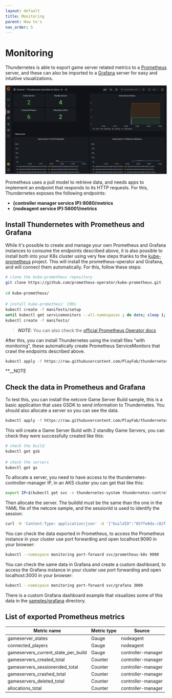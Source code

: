 ```yaml
---
layout: default
title: Monitoring
parent: How to's
nav_order: 5
---
```


# Monitoring

Thundernetes is able to export game server related metrics to a [Prometheus](https://prometheus.io/docs/introduction/overview/) server, and these can also be imported
to a [Grafana](https://grafana.com/docs/grafana/latest/introduction/) server for easy and intuitive visualizations.

[![Grafana Dasboard Example](../assets/images/grafana_dashboard.png)](../assets/images/grafana_dashboard.png)

Prometheus uses a pull model to retrieve data, and needs apps to implement an endpoint that responds to its HTTP requests. For this, Thundernetes exposes the following endpoints:

* **{controller manager service IP}:8080/metrics**
* **{nodeagent service IP}:56001/metrics**

## Install Thundernetes with Prometheus and Grafana

While it's possible to create and manage your own Prometheus and Grafana instances to consume the endpoints described above, it is also possible to install both into your K8s cluster using very few steps thanks to the [kube-prometheus](https://github.com/prometheus-operator/kube-prometheus) project. This will install the prometheus-operator and Grafana, and will connect them automatically. For this, follow these steps:

```bash
# clone the kube-prometheus repository
git clone https://github.com/prometheus-operator/kube-prometheus.git

cd kube-prometheus/

# install kube-prometheus' CRDs
kubectl create -f manifests/setup
until kubectl get servicemonitors --all-namespaces ; do date; sleep 1; echo ""; done
kubectl create -f manifests/
```

> **_NOTE_**: You can also check the [official Prometheus Operator docs](https://prometheus-operator.dev/)

After this, you can install Thundernetes using the install files "with monitoring", these automatically create Prometheus ServiceMonitors that crawl the endpoints described above.

```bash
kubectl apply -f https://raw.githubusercontent.com/PlayFab/thundernetes/main/installfiles/operator_with_monitoring.yaml
```

**__NOTE

## Check the data in Prometheus and Grafana

To test this, you can install the netcore Game Server Build sample, this is a basic application that uses GSDK to send information to Thundernetes. You should also allocate a server so you can see the data.

```bash
kubectl apply -f https://raw.githubusercontent.com/PlayFab/thundernetes/main/samples/netcore/sample-requestslimits.yaml
```
This will create a Game Server Build with 2 standby Game Servers, you can check they were successfully created like this:

```bash
# check the build
kubectl get gsb

# check the servers
kubectl get gs
```
 To allocate a server, you need to have access to the thundernetes-controller-manager IP, in an AKS cluster you can get that like this:
 ```bash
 export IP=$(kubectl get svc -n thundernetes-system thundernetes-controller-manager -o jsonpath='{.status.loadBalancer.ingress[0].ip}')
 ```

 Then allocate the server. The buildId must be the same than the one in the YAML file of the netcore sample, and the sessionId is used to identify the session:
 ```bash
curl -H 'Content-Type: application/json' -d '{"buildID":"85ffe8da-c82f-4035-86c5-9d2b5f42d6f6","sessionID":"ac1b7082-d811-47a7-89ae-fe1a9c48a6da"}' http://${IP}:5000/api/v1/allocate
 ```

You can check the data exported in Prometheus, to access the Prometheus instance in your cluster use  port forwarding and open localhost:9090 in your browser:
```bash
kubectl --namespace monitoring port-forward svc/prometheus-k8s 9090
```

You can check the same data in Grafana and create a custom dashboard, to access the Grafana instance in your cluster use port forwarding and open localhost:3000 in your browser:
```bash
kubectl --namespace monitoring port-forward svc/grafana 3000
```
There is a custom Grafana dashboard example that visualizes some of this data in the [samples/grafana](https://github.com/PlayFab/thundernetes/tree/main/samples/grafana) directory.

## List of exported Prometheus metrics

| Metric name | Metric type | Source |
| --- | --- | --- |
| gameserver_states | Gauge | nodeagent |
| connected_players | Gauge | nodeagent |
| gameservers_current_state_per_build | Gauge | controller-manager |
| gameservers_created_total | Counter | controller-manager |
| gameservers_sessionended_total | Counter | controller-manager |
| gameservers_crashed_total | Counter | controller-manager |
| gameservers_deleted_total | Counter | controller-manager |
| allocations_total | Counter | controller-manager |
